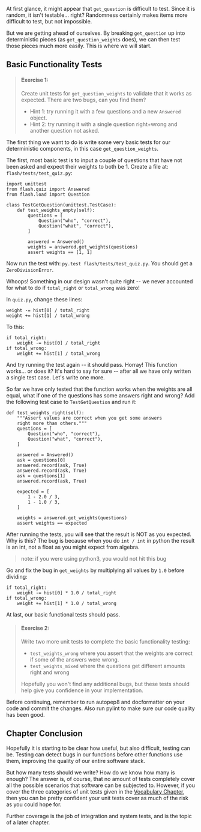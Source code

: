 At first glance, it might appear that `get_question` is
difficult to test. Since it is random, it isn't testable...
right? Randomness certainly makes items more difficult to test, but not
impossible.

But we are getting ahead of ourselves. By breaking `get_question` up into
deterministic pieces (as `get_question_weights` does), we can then test those
pieces much more easily. This is where we will start.

## Basic Functionality Tests

> #### Exercise 1:
> Create unit tests for `get_question_weights` to validate that it works
> as expected. There are two bugs, can you find them?
>
> - Hint 1: try running it with a few questions and a new `Answered` object.
> - Hint 2: try running it with a single question right+wrong and another
>       question not asked.

The first thing we want to do is write some very basic tests for our
deterministic components, in this case `get_question_weights`.

The first, most basic test is to input a couple of questions that have
not been asked and expect their weights to both be 1. Create a file at:
`flash/tests/test_quiz.py`:

```
import unittest
from flash.quiz import Answered
from flash.load import Question

class TestGetQuestion(unittest.TestCase):
    def test_weights_empty(self):
        questions = [
            Question("who", "correct"),
            Question("what", "correct"),
        ]

        answered = Answered()
        weights = answered.get_weights(questions)
        assert weights == [1, 1]
```

Now run the test with: `py.test flash/tests/test_quiz.py`. You should get
a `ZeroDivisionError`.

Whoops! Something in our design wasn't quite right -- we never accounted for
what to do if `total_right` or `total_wrong` was zero!

In `quiz.py`, change these lines:
```
weight -= hist[0] / total_right
weight += hist[1] / total_wrong
```
To this:
```
if total_right:
    weight -= hist[0] / total_right
if total_wrong:
    weight += hist[1] / total_wrong
```

And try running the test again -- it should pass. Horray! This function
works... or does it? It's hard to say for sure -- after all we have only
written a single test case. Let's write one more.

So far we have only tested that the function works when the weights are all
equal, what if one of the questions has some answers right and wrong? Add the
following test case to `TestGetQuestion` and run it:

```
def test_weights_right(self):
    """Assert values are correct when you get some answers
    right more than others."""
    questions = [
        Question("who", "correct"),
        Question("what", "correct"),
    ]

    answered = Answered()
    ask = questions[0]
    answered.record(ask, True)
    answered.record(ask, True)
    ask = questions[1]
    answered.record(ask, True)

    expected = [
        1 - 2.0 / 3,
        1 - 1.0 / 3,
    ]

    weights = answered.get_weights(questions)
    assert weights == expected
```

After running the tests, you will see that the result is NOT as you expected.
Why is this? The bug is because when you do `int / int` in python the result is an int,
not a float as you might expect from algebra.

> note: if you were using python3, you would not hit this bug

Go and fix the bug in `get_weights` by multiplying all values by `1.0`
before dividing:

```
if total_right:
    weight -= hist[0] * 1.0 / total_right
if total_wrong:
    weight += hist[1] * 1.0 / total_wrong
```

At last, our basic functional tests should pass.

> #### Exercise 2:
> Write two more unit tests to complete the basic functionality testing:
> - `test_weights_wrong` where you assert that the weights are correct
>   if some of the answers were wrong.
> - `test_weights_mixed` where the questions get different amounts right
>   and wrong
>
> Hopefully you won't find any additional bugs, but these tests should
> help give you confidence in your implementation.

Before continuing, remember to run autopep8 and docformatter on your code and
commit the changes. Also run pylint to make sure our code quality has been
good.

## Chapter Conclusion

Hopefully it is starting to be clear how useful, but also difficult,
testing can be. Testing can detect bugs in our functions before other
functions use them, improving the quality of our entire software stack.

But how many tests should we write? How do we know how many is enough?
The answer is, of course, that no amount of tests completely cover all
the possible scenarios that software can be subjected to. However,
if you cover the three categories of unit tests given in the
[Vocabulary Chapter](vocabulary.md), then you can be pretty confident
your unit tests cover as much of the risk as you could hope for.

Further coverage is the job of integration and system tests, and is
the topic of a later chapter.
